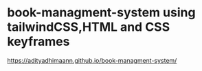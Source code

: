 # book-managment-system  using tailwindCSS,HTML and CSS keyframes

https://adityadhimaann.github.io/book-managment-system/

